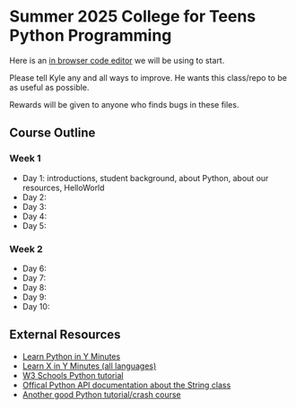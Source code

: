 # Summer 2025 College for Teens Python Programming

Here is an [in browser code editor](https://www.w3schools.com/python/trypython.asp?filename=demo_default) we will be using to start.

Please tell Kyle any and all ways to improve. He wants this class/repo to be as useful as possible. 

Rewards will be given to anyone who finds bugs in these files.

## Course Outline

### Week 1
* Day 1: introductions, student background, about Python, about our resources, HelloWorld
* Day 2: 
* Day 3: 
* Day 4: 
* Day 5: 

### Week 2
* Day 6: 
* Day 7: 
* Day 8: 
* Day 9: 
* Day 10: 

## External Resources
* [Learn Python in Y Minutes](https://learnxinyminutes.com/docs/python/)
* [Learn X in Y Minutes (all languages)](https://learnxinyminutes.com/)
* [W3 Schools Python tutorial](https://www.w3schools.com/python/)
* [Offical Python API documentation about the String class](https://docs.python.org/2/library/strings.html)
* [Another good Python tutorial/crash course](https://www.tutorialspoint.com/python/index.htm)
  
